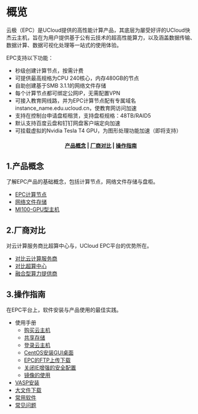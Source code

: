 <!--一下子提供一种思路，欢迎大家发挥 -->

# 概览
云极（EPC）是UCloud提供的高性能计算产品，其底层为屡受好评的UCloud快杰云主机，旨在为用户提供基于公有云技术的超高性能算力，以及涵盖数据传输、数据计算、数据可视化处理等一站式的使用体验。

EPC支持以下功能：

* 秒级创建计算节点，按需计费
* 可提供最高规格为CPU 240核心，内存480GB的节点
* 自助创建基于SMB 3.1.1的网络文件存储
* 每个计算节点都可绑定公网IP，无需配置VPN
* 可接入教育网线路，并为EPC计算节点配有专属域名instance_name.edu.ucloud.cn，使教育网访问加速
* 支持在控制台申请盘柜租赁，支持盘柜规格：48TB/RAID5
* 默认支持百度云盘和钉钉网盘客户端定向加速
* 可挂载虚拟的Nvidia Tesla T4 GPU，为图形处理功能加速（即将支持）


#### <center>[产品概念](#1产品概念)   |    [厂商对比](#2厂商对比)   |     [操作指南](#3操作指南) </center>   

## 1.产品概念

了解EPC产品的基础概念，包括计算节点，网络文件存储与盘柜。

* [EPC计算节点](/epc/whatisepc)
* [网络文件存储](/epc/smb)
* [MI100-GPU型主机](/epc/mi100)

## 2.厂商对比

对云计算服务商比超算中心与，UCloud EPC平台的优势所在。

* [对比云计算服务商](/epc/compareToCloud)
* [对比超算中心](/epc/compareToHpcCenter)
* [融合型算力提供商](/epc/compareToMixed)


## 3.操作指南

在EPC平台上，软件安装与产品使用的最佳实践。

* 使用手册
  * [购买云主机](/epc/manual/buy)
  * [共享存储](/epc/manual/share.md)
  * [登录云主机](/epc/manual/login)
  * [CentOS安装GUI桌面](/epc/manual/GUI)
  * [EPC的FTP上传下载](/epc/manual/FTP.md)
  * [关闭IE增强的安全配置](/epc/manual/IE.md)
  * [镜像的使用](/epc/manual/mirror.md)
* [VASP安装](/epc/vasp)
* [大文件下载](/epc/guide/fileacceleration)
* [常用软件](/epc/software)
* [常见问题](/epc/adaption)

